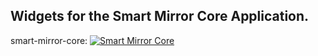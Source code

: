 ## Widgets for the Smart Mirror Core Application.

smart-mirror-core: [![Smart Mirror Core](https://badge.fury.io/gh/blazinaj%2Fsmart-mirror-core.svg)](https://badge.fury.io/gh/blazinaj%2Fsmart-mirror-core)
